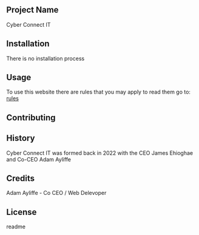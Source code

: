 <snippet>
  <content>
    
## Project Name

Cyber Connect IT
    
## Installation

There is no installation process
    
## Usage
    
To use this website there are rules that you may apply to read them go to: [rules]()

## Contributing
    
## History

Cyber Connect IT was formed back in 2022 with the CEO James Ehioghae and Co-CEO Adam Ayliffe

## Credits

Adam Ayliffe - Co CEO / Web Delevoper

## License

</content>
  <tabTrigger>readme</tabTrigger>
</snippet>
